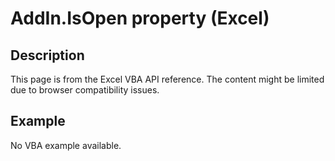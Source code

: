 # AddIn.IsOpen property (Excel)

## Description
This page is from the Excel VBA API reference. The content might be limited due to browser compatibility issues.

## Example
No VBA example available.
